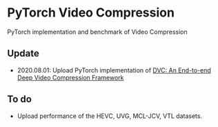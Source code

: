 # PyTorch Video Compression
PyTorch implementation and benchmark of Video Compression

## Update
* 2020.08.01: Upload PyTorch implementation of [DVC: An End-to-end Deep Video Compression Framework](https://arxiv.org/abs/1812.00101)

## To do
* Upload performance of the HEVC, UVG, MCL-JCV, VTL datasets.